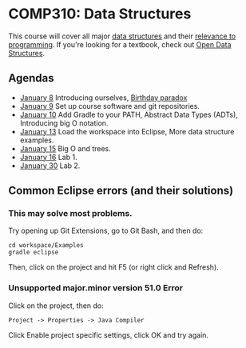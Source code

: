 COMP310: Data Structures
========================

This course will cover all major [data structures](http://www.cs.usfca.edu/~galles/visualization/Algorithms.html) and their [relevance to programming](http://cstheory.stackexchange.com/questions/19759/core-algorithms-deployed/19773#19773). If you're looking for a textbook, check out [Open Data Structures](http://opendatastructures.org/ods-java/).

Agendas
-------

* [January 8](SyllabusCOMP310Lawrance.docx) Introducing ourselves, [Birthday paradox](http://en.wikipedia.org/wiki/Birthday_problem) 
* [January 9](Setup.md) Set up course software and git repositories.
* [January 10](agendas/01-10.md) Add Gradle to your PATH, Abstract Data Types (ADTs), Introducing big O notation.
* [January 13](agendas/01-13.md) Load the workspace into Eclipse, More data structure examples.
* [January 15](agendas/01-15.md) Big O and trees.
* [January 16](agendas/01-16.md) Lab 1.
* [January 30](agendas/01-30.md) Lab 2.

Common Eclipse errors (and their solutions)
-------------------------------------------

### This may solve most problems.

Try opening up Git Extensions, go to Git Bash, and then do:

	cd workspace/Examples
	gradle eclipse

Then, click on the project and hit F5 (or right click and Refresh).

### Unsupported major.minor version 51.0 Error

Click on the project, then do:

    Project -> Properties -> Java Compiler

Click Enable project specific settings, click OK and try again.
